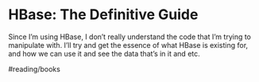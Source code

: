# HBase: The Definitive Guide
Since I’m using HBase, I don’t really understand the code that I’m trying to manipulate with. I’ll try and get the essence of what HBase is existing for, and how we can use it and see the data that’s in it and etc. 

#reading/books